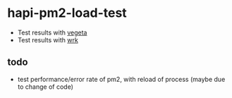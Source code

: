# hapi-pm2-load-test

- Test results with [vegeta](https://github.com/ahmed1490/hapi-pm2-load-test/blob/master/vegeta-load-test.md)
- Test results with [wrk](https://github.com/ahmed1490/hapi-pm2-load-test/blob/master/wrk-load-test.md)


## todo
- test performance/error rate of pm2, with reload of process (maybe due to change of code)
